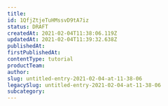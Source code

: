 ```yaml
---
title: 
id: 1QfjZtjeTuHMssvD9tA7iz
status: DRAFT
createdAt: 2021-02-04T11:38:06.119Z
updatedAt: 2021-02-04T11:39:32.638Z
publishedAt: 
firstPublishedAt: 
contentType: tutorial
productTeam: 
author: 
slug: untitled-entry-2021-02-04-at-11-38-06
legacySlug: untitled-entry-2021-02-04-at-11-38-06
subcategory: 
---
```



